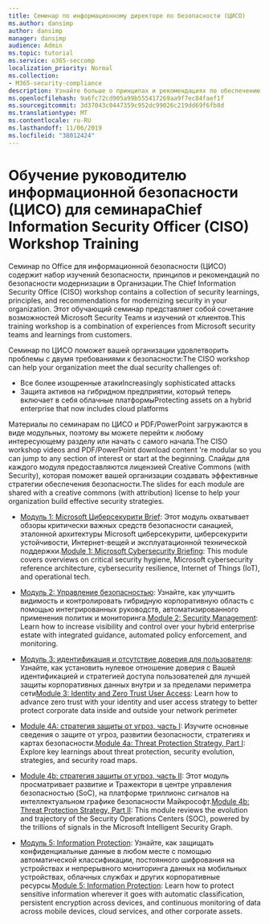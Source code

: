 ```yaml
---
title: Семинар по информационному директоре по безопасности (ЦИСО)
ms.author: dansimp
author: dansimp
manager: dansimp
audience: Admin
ms.topic: tutorial
ms.service: o365-seccomp
localization_priority: Normal
ms.collection:
- M365-security-compliance
description: Узнайте больше о принципах и рекомендациях по обеспечению безопасности модернизации в Организации.
ms.openlocfilehash: 9a6fc72cd905a99b555417269aa9f7ec84faef1f
ms.sourcegitcommit: 3d37043c0447359c952dc99026c219dd69f6fb8d
ms.translationtype: MT
ms.contentlocale: ru-RU
ms.lasthandoff: 11/06/2019
ms.locfileid: "38012424"
---
```

# <a name="chief-information-security-officer-ciso-workshop-training"></a><span data-ttu-id="22600-103">Обучение руководителю информационной безопасности (ЦИСО) для семинара</span><span class="sxs-lookup"><span data-stu-id="22600-103">Chief Information Security Officer (CISO) Workshop Training</span></span>

<span data-ttu-id="22600-104">Семинар по Office для информационной безопасности (ЦИСО) содержит набор изучений безопасности, принципов и рекомендаций по безопасности модернизации в Организации.</span><span class="sxs-lookup"><span data-stu-id="22600-104">The Chief Information Security Office (CISO) workshop contains a collection of security learnings, principles, and recommendations for modernizing security in your organization.</span></span> <span data-ttu-id="22600-105">Этот обучающий семинар представляет собой сочетание возможностей Microsoft Security Teams и изучений от клиентов.</span><span class="sxs-lookup"><span data-stu-id="22600-105">This training workshop is a combination of experiences from Microsoft security teams and learnings from customers.</span></span>

<span data-ttu-id="22600-106">Семинар по ЦИСО поможет вашей организации удовлетворить проблемы с двумя требованиями к безопасности:</span><span class="sxs-lookup"><span data-stu-id="22600-106">The CISO workshop can help your organization meet the dual security challenges of:</span></span>

- <span data-ttu-id="22600-107">Все более изощренные атаки</span><span class="sxs-lookup"><span data-stu-id="22600-107">Increasingly sophisticated attacks</span></span>
- <span data-ttu-id="22600-108">Защита активов на гибридном предприятии, который теперь включает в себя облачные платформы</span><span class="sxs-lookup"><span data-stu-id="22600-108">Protecting assets on a hybrid enterprise that now includes cloud platforms</span></span>

<span data-ttu-id="22600-109">Материалы по семинарам по ЦИСО и PDF/PowerPoint загружаются в виде модульных, поэтому вы можете перейти к любому интересующему разделу или начать с самого начала.</span><span class="sxs-lookup"><span data-stu-id="22600-109">The CISO workshop videos and PDF/PowerPoint download content 're modular so you can jump to any section of interest or start at the beginning.</span></span> <span data-ttu-id="22600-110">Слайды для каждого модуля предоставляются лицензией Creative Commons (with Security), которая поможет вашей организации создавать эффективные стратегии обеспечения безопасности.</span><span class="sxs-lookup"><span data-stu-id="22600-110">The slides for each module are shared with a creative commons (with attribution) license to help your organization build effective security strategies.</span></span>

- <span data-ttu-id="22600-111">[Модуль 1: Microsoft Циберсекурити Brief](ciso-workshop-module-1.md): Этот модуль охватывает обзоры критически важных средств безопасности санацией, эталонной архитектуры Microsoft циберсекурити, циберсекурити устойчивости, Интернет-вещей и эксплуатационной технической поддержки.</span><span class="sxs-lookup"><span data-stu-id="22600-111">[Module 1: Microsoft Cybersecurity Briefing](ciso-workshop-module-1.md): This module covers overviews on critical security hygiene, Microsoft cybersecurity reference architecture, cybersecurity resilience, Internet of Things (IoT), and operational tech.</span></span>

- <span data-ttu-id="22600-112">[Модуль 2: Управление безопасностью](ciso-workshop-module-2.md): Узнайте, как улучшить видимость и контролировать гибридную корпоративную область с помощью интегрированных руководств, автоматизированного применения политик и мониторинга.</span><span class="sxs-lookup"><span data-stu-id="22600-112">[Module 2: Security Management](ciso-workshop-module-2.md): Learn how to increase visibility and control over your hybrid enterprise estate with integrated guidance, automated policy enforcement, and monitoring.</span></span>

- <span data-ttu-id="22600-113">[Модуль 3: идентификация и отсутствие доверия для пользователя](ciso-workshop-module-3.md): Узнайте, как установить нулевое отношение доверия с Вашей идентификацией и стратегией доступа пользователей для лучшей защиты корпоративных данных внутри и за пределами периметра сети</span><span class="sxs-lookup"><span data-stu-id="22600-113">[Module 3: Identity and Zero Trust User Access](ciso-workshop-module-3.md): Learn how to advance zero trust with your identity and user access strategy to better protect corporate data inside and outside your network perimeter</span></span>

- <span data-ttu-id="22600-114">[Module 4A: стратегия защиты от угроз, часть I](ciso-workshop-module-4a.md): Изучите основные сведения о защите от угроз, развитии безопасности, стратегиях и картах безопасности.</span><span class="sxs-lookup"><span data-stu-id="22600-114">[Module 4a: Threat Protection Strategy, Part I](ciso-workshop-module-4a.md): Explore key learnings about threat protection, security evolution, strategies, and security road maps.</span></span>

- <span data-ttu-id="22600-115">[Module 4b: стратегия защиты от угроз, часть II](ciso-workshop-module-4b.md): Этот модуль просматривает развитие и Тражектори в центре управления безопасностью (SoC), на платформе триллионс сигналов на интеллектуальном графике безопасности Майкрософт.</span><span class="sxs-lookup"><span data-stu-id="22600-115">[Module 4b: Threat Protection Strategy, Part II](ciso-workshop-module-4b.md): This module reviews the evolution and trajectory of the Security Operations Centers (SOC), powered by the trillions of signals in the Microsoft Intelligent Security Graph.</span></span>

- <span data-ttu-id="22600-116">[Модуль 5: Information Protection](ciso-workshop-module-5.md): Узнайте, как защищать конфиденциальные данные в любом месте с помощью автоматической классификации, постоянного шифрования на устройствах и непрерывного мониторинга данных на мобильных устройствах, облачных службах и других корпоративные ресурсы.</span><span class="sxs-lookup"><span data-stu-id="22600-116">[Module 5: Information Protection](ciso-workshop-module-5.md): Learn how to protect sensitive information wherever it goes with automatic classification, persistent encryption across devices, and continuous monitoring of data across mobile devices, cloud services, and other corporate assets.</span></span>

